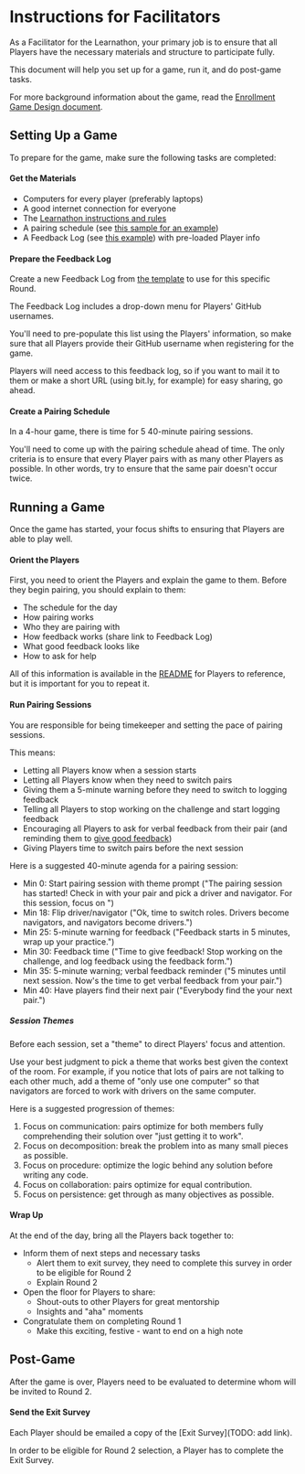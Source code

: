 # Instructions for Facilitators

As a Facilitator for the Learnathon, your primary job is to ensure that all Players have the necessary materials and structure to participate fully.

This document will help you set up for a game, run it, and do post-game tasks.

For more background information about the game, read the [Enrollment Game Design document](https://docs.google.com/document/d/10_ZUYvicCy8nMCRwJG_FaR0EwRQbBKZdTw9u2CaeA_0/edit#).

## Setting Up a Game

To prepare for the game, make sure the following tasks are completed:

#### Get the Materials

- Computers for every player (preferably laptops)
- A good internet connection for everyone
- The [Learnathon instructions and rules](README.md)
- A pairing schedule (see [this sample for an example](sample-pairing-schedule.md))
- A Feedback Log (see [this example][feedback-form]) with pre-loaded Player info

#### Prepare the Feedback Log

Create a new Feedback Log from [the template][feedback-form] to use for this specific Round.

The Feedback Log includes a drop-down menu for Players' GitHub usernames.

You'll need to pre-populate this list using the Players' information, so make sure that all Players provide their GitHub username when registering for the game.

Players will need access to this feedback log, so if you want to mail it to them or make a short URL (using bit.ly, for example) for easy sharing, go ahead.

#### Create a Pairing Schedule

In a 4-hour game, there is time for 5 40-minute pairing sessions.

You'll need to come up with the pairing schedule ahead of time. The only criteria is to ensure that every Player pairs with as many other Players as possible. In other words, try to ensure that the same pair doesn't occur twice.

## Running a Game

Once the game has started, your focus shifts to ensuring that Players are able to play well.

#### Orient the Players

First, you need to orient the Players and explain the game to them. Before they begin pairing, you should explain to them:

- The schedule for the day
- How pairing works
- Who they are pairing with
- How feedback works (share link to Feedback Log)
- What good feedback looks like
- How to ask for help

All of this information is available in the [README](./README.md) for Players to reference, but it is important for you to repeat it.

#### Run Pairing Sessions

You are responsible for being timekeeper and setting the pace of pairing sessions.

This means:

- Letting all Players know when a session starts
- Letting all Players know when they need to switch pairs
- Giving them a 5-minute warning before they need to switch to logging feedback
- Telling all Players to stop working on the challenge and start logging feedback
- Encouraging all Players to ask for verbal feedback from their pair (and reminding them to [give good feedback](./README.md#giving-good-feedback))
- Giving Players time to switch pairs before the next session

Here is a suggested 40-minute agenda for a pairing session:

- Min 0: Start pairing session with theme prompt ("The pairing session has started! Check in with your pair and pick a driver and navigator. For this session, focus on <session theme>")
- Min 18: Flip driver/navigator ("Ok, time to switch roles. Drivers become navigators, and navigators become drivers.")
- Min 25: 5-minute warning for feedback ("Feedback starts in 5 minutes, wrap up your practice.")
- Min 30: Feedback time ("Time to give feedback! Stop working on the challenge, and log feedback using the feedback form.")
- Min 35: 5-minute warning; verbal feedback reminder ("5 minutes until next session. Now's the time to get verbal feedback from your pair.")
- Min 40: Have players find their next pair ("Everybody find the your next pair.")

##### Session Themes

Before each session, set a "theme" to direct Players' focus and attention.

Use your best judgment to pick a theme that works best given the context of the room. For example, if you notice that lots of pairs are not talking to each other much, add a theme of "only use one computer" so that navigators are forced to work with drivers on the same computer.

Here is a suggested progression of themes:

1. Focus on communication: pairs optimize for both members fully comprehending their solution over "just getting it to work".
1. Focus on decomposition: break the problem into as many small pieces as possible.
1. Focus on procedure: optimize the logic behind any solution before writing any code.
1. Focus on collaboration: pairs optimize for equal contribution.
1. Focus on persistence: get through as many objectives as possible.

#### Wrap Up

At the end of the day, bring all the Players back together to:

- Inform them of next steps and necessary tasks
  - Alert them to exit survey, they need to complete this survey in order to be eligible for Round 2
  - Explain Round 2
- Open the floor for Players to share:
  - Shout-outs to other Players for great mentorship
  - Insights and "aha" moments
- Congratulate them on completing Round 1
  - Make this exciting, festive - want to end on a high note

## Post-Game

After the game is over, Players need to be evaluated to determine whom will be invited to Round 2.

#### Send the Exit Survey

Each Player should be emailed a copy of the [Exit Survey](TODO: add link).

In order to be eligible for Round 2 selection, a Player has to complete the Exit Survey.

[feedback-form]: https://lguild.typeform.com/to/uPgbRn
